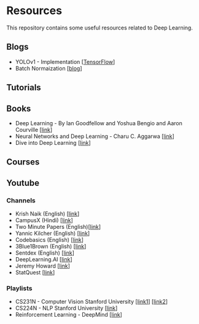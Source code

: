 # Resources

This repository contains some useful resources related to Deep Learning.

## Blogs

- YOLOv1 - Implementation [[TensorFlow](https://www.maskaravivek.com/post/yolov1/)]
- Batch Normaization [[blog](https://towardsdatascience.com/batch-normalization-in-3-levels-of-understanding-14c2da90a338)]

## Tutorials


## Books

- Deep Learning - By Ian Goodfellow and Yoshua Bengio and Aaron Courville [[link](./Books/DeepLearningBook.pdf)]
- Neural Networks and Deep Learning - Charu C. Aggarwa [[link](http://ndl.ethernet.edu.et/bitstream/123456789/88552/1/2018_Book_NeuralNetworksAndDeepLearning.pdf)]
- Dive into Deep Learning [[link](https://d2l.ai/)]

## Courses


## Youtube

### Channels

- Krish Naik (English) [[link]()]
- CampusX (Hindi) [[link](https://www.youtube.com/@campusx-official)]
- Two Minute Papers (English)[[link](https://www.youtube.com/@TwoMinutePapers)]
- Yannic Kilcher (English) [[link](https://www.youtube.com/@YannicKilcher)]
- Codebasics (English) [[link](https://www.youtube.com/@codebasics)]
- 3Blue1Brown (English) [[link](https://www.youtube.com/c/3blue1brown)]
- Sentdex (English) [[link](https://www.youtube.com/@sentdex)]
- DeepLearning\.AI [[link](https://www.youtube.com/@Deeplearningai)]
- Jeremy Howard [[link](https://www.youtube.com/@howardjeremyp)]
- StatQuest [[link](https://www.youtube.com/@statquest)]


### Playlists

- CS231N - Computer Vision Stanford University [[link1](https://www.youtube.com/playlist?list=PLkt2uSq6rBVctENoVBg1TpCC7OQi31AlC)] [[link2](https://www.youtube.com/playlist?list=PLC1qU-LWwrF64f4QKQT-Vg5Wr4qEE1Zxk)]
- CS224N - NLP Stanford University [[link](https://www.youtube.com/playlist?list=PLoROMvodv4rOSH4v6133s9LFPRHjEmbmJ)]
- Reinforcement Learning - DeepMind [[link](https://www.youtube.com/playlist?list=PLqYmG7hTraZBKeNJ-JE_eyJHZ7XgBoAyb)]